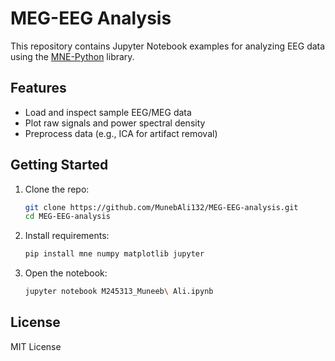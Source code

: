 # MEG-EEG Analysis

This repository contains Jupyter Notebook examples for analyzing EEG data using the [MNE-Python](https://mne.tools/) library.

## Features

- Load and inspect sample EEG/MEG data
- Plot raw signals and power spectral density
- Preprocess data (e.g., ICA for artifact removal)

## Getting Started

1. Clone the repo:
    ```bash
    git clone https://github.com/MunebAli132/MEG-EEG-analysis.git
    cd MEG-EEG-analysis
    ```

2. Install requirements:
    ```bash
    pip install mne numpy matplotlib jupyter
    ```

3. Open the notebook:
    ```bash
    jupyter notebook M245313_Muneeb\ Ali.ipynb
    ```

## License

MIT License
